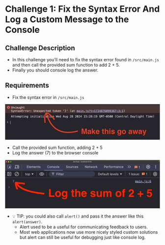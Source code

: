 # Challenge 1: Fix the Syntax Error And Log a Custom Message to the Console

## Challenge Description
- In this challenge you'll need to fix the syntax error found in `/src/main.js` and then call the provided sum function to add 2 + 5.
- Finally you should console log the answer.

## Requirements
- Fix the syntax error in `/src/main.js`

![Syntax Error](./assets/remove-syntax-error.jpg)

- Call the provided sum function, adding 2 + 5
- Log the answer (7) to the browser console

![Console Log](./assets/console-log.jpg)

- 💡 TIP: you could also call `alert()` and pass it the answer like this `alert(answer)`.
  - Alert used to be a useful for communicating feedback to users. 
  - Most web applications now use more nicely styled custom solutions but alert can still be useful for debugging just like console log.

